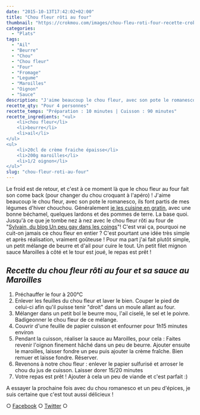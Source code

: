 ```yaml
---
date: "2015-10-13T17:42:02+02:00"
title: "Chou fleur rôti au four"
thumbnail: "https://crokmou.com/images/chou-fleu-roti-four-recette-crokmou-blog-culinaire.jpg"
categories:
  - "Plats"
tags:
  - "Ail"
  - "Beurre"
  - "Chou"
  - "Chou fleur"
  - "Four"
  - "Fromage"
  - "Legume"
  - "Maroilles"
  - "Oignon"
  - "Sauce"
description: "J'aime beaucoup le chou fleur, avec son pote le romanesco, ils font partis de mes légumes d'hiver chouchou."
recette_qty: "Pour 4 personnes"
recette_temps: "Préparation : 10 minutes | Cuisson : 90 minutes"
recette_ingredients: "<ul>
	<li>chou fleur</li>
	<li>beurre</li>
	<li>ail</li>
</ul>
<ul>
	<li>20cl de crème fraiche épaisse</li>
	<li>200g maroilles</li>
	<li>1/2 oignon</li>
</ul>"
slug: "chou-fleur-roti-au-four"
---
```


Le froid est de retour, et c'est à ce moment là que le chou fleur au four fait son come back (pour changer du chou croquant à l'apéro) ! J'aime beaucoup le chou fleur, avec son pote le romanesco, ils font partis de mes légumes d'hiver chouchou. Généralement [je les cuisine en gratin](http://www.crokmou.com/2014/08/gratin-de-choux-jambon-et-pommes-de-terre), avec une bonne béchamel, quelques lardons et des pommes de terre. La base quoi. Jusqu'à ce que je tombe nez à nez avec le chou fleur rôti au four de "[Sylvain, du blog Un peu gay dans les coings](http://www.un-peu-gay-dans-les-coings.eu/2015/01/chou-fleur-roti-entier-au-four-ail.html)"! C'est vrai ça, pourquoi ne cuit-on jamais ce chou fleur en entier ? C'est pourtant une idée très simple et après réalisation, vraiment goûteuse ! Pour ma part j'ai fait plutôt simple, un petit mélange de beurre et d'ail pour cuire le tout. Un petit filet mignon sauce Maroilles à côté et le tour est joué, le repas est prêt !

## _**Recette du chou fleur rôti au four et sa sauce au Maroilles**_

1.  Préchauffer le four à 200°C
2.  Enlever les feuilles du chou fleur et laver le bien. Couper le pied de celui-ci afin qu'il puisse tenir "droit" dans un moule allant au four.
3.  Mélanger dans un petit bol le beurre mou, l'ail ciselé, le sel et le poivre. Badigeonner le chou fleur de ce mélange.
4.  Couvrir d'une feuille de papier cuisson et enfourner pour 1h15 minutes environ
5.  Pendant la cuisson, réaliser la sauce au Maroilles, pour cela : Faites revenir l'oignon finement hâché dans un peu de beurre. Ajouter ensuite le maroilles, laisser fondre un peu puis ajouter la crème fraîche. Bien remuer et laisse fondre. Réserver.
6.  Revenons à notre chou fleur : enlever le papier sulfurisé et arroser le chou du jus de cuisson. Laisser dorer 15/20 minutes
7.  Votre repas est prêt ! Ajouter à cela un peu de viande et c'est parfait :)

A essayer la prochaine fois avec du chou romanesco et un peu d'épices, je suis certaine que c'est tout aussi délicieux !

○ [Facebook](https://www.facebook.com/crokmou.blog) ○ [Twitter](https://twitter.com/Crokmou) ○